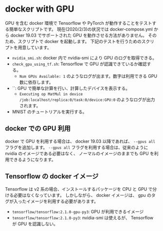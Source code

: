 # docker with GPU

GPU を含む docker 環境で Tensorflow や PyTorch が動作することをテストする簡単なスクリプトです。
現在(2020/2/3)の状況では docker-compose.yml から docker 19.03 でサポートされた GPU を動作させる方法がありません。
そのため、スクリプトで docker を起動します。
下記のテストを行うためのスクリプトを用意しています。

- `nvidia_smi.sh`: docker 内で nvidia-smi により GPU のログを取得できる。
- `check_gpu_using_tf.sh`: Tensorflow で GPU が認識できているか確認する。
  - `Num GPUs Available: 1` のようなログが出ます。数字は利用できる GPU 数に依存します。
- ``: GPU で簡単な計算を行い、計算したデバイスを表示する。
  - `Executing op MatMul in device /job:localhost/replica:0/task:0/device:GPU:0` のようなログが出力されます。
- MNIST のチュートリアルを実行する。

## docker での GPU 利用

docker で GPU を利用する場合は、 docker 19.03 以降であれば、 `--gpus all` フラグを追加します。
`--gpus all` フラグを利用する場合は、従来のように nvidia のイメージである必要はなく、
ノーマルのイメージのままでも GPU を利用できるようになります。

## Tensorflow の docker イメージ

Tensorflow は v2 系の場合、インストールするパッケージを CPU と GPU で分ける必要はなくなっています。
しかしながら、 docker イメージは、 gpu のタグが入ったイメージを利用する必要があります。

- `tensorflow/tensorflow:2.1.0-gpu-py3`: GPU が利用できるイメージ
- `tensorflow/tensorflow:2.1.0-py3`: nvidia-smi は使えるが、 Tensorflow が GPU を認識しない。
